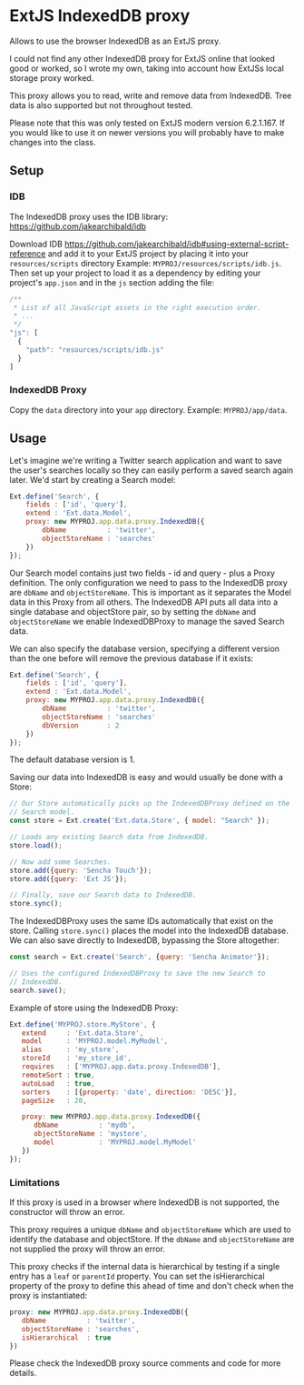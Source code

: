 # ExtJS IndexedDB proxy

Allows to use the browser IndexedDB as an ExtJS proxy.

I could not find any other IndexedDB proxy for ExtJS online that looked good or
worked, so I wrote my own, taking into account how ExtJSs local storage proxy
worked.

This proxy allows you to read, write and remove data from IndexedDB. Tree data
is also supported but not throughout tested.

Please note that this was only tested on ExtJS modern version 6.2.1.167. If you
would like to use it on newer versions you will probably have to make changes
into the class.

## Setup

### IDB
The IndexedDB proxy uses the IDB library: https://github.com/jakearchibald/idb

Download IDB
https://github.com/jakearchibald/idb#using-external-script-reference and add it
to your ExtJS project by placing it into your `resources/scripts` directory
Example: `MYPROJ/resources/scripts/idb.js`. Then set up your project to load it
as a dependency by editing your project's `app.json` and in the `js` section
adding the file:
```js
/**
 * List of all JavaScript assets in the right execution order.
 * ...
 */
"js": [
  {
    "path": "resources/scripts/idb.js"
  }
]
```

### IndexedDB Proxy

Copy the `data` directory into your `app` directory. Example: `MYPROJ/app/data`.

## Usage

Let's imagine we're writing a Twitter search application and want to save the
user's searches locally so they can easily perform a saved search again later.
We'd start by creating a Search model:

```js
Ext.define('Search', {
    fields : ['id', 'query'],
    extend : 'Ext.data.Model',
    proxy: new MYPROJ.app.data.proxy.IndexedDB({
        dbName          : 'twitter',
        objectStoreName : 'searches'
    })
});
```

Our Search model contains just two fields - id and query - plus a Proxy
definition. The only configuration we need to pass to the IndexedDB proxy are
`dbName` and `objectStoreName`. This is important as it separates the Model
data in this Proxy from all others. The IndexedDB API puts all data into a
single database and objectStore pair, so by setting the `dbName` and
`objectStoreName` we enable IndexedDBProxy to manage the saved Search data.

We can also specify the database version, specifying a different version than
the one before will remove the previous database if it exists:

```js
Ext.define('Search', {
    fields : ['id', 'query'],
    extend : 'Ext.data.Model',
    proxy: new MYPROJ.app.data.proxy.IndexedDB({
        dbName          : 'twitter',
        objectStoreName : 'searches'
        dbVersion       : 2
    })
});
```

The default database version is 1.

Saving our data into IndexedDB is easy and would usually be done with a Store:

```js
// Our Store automatically picks up the IndexedDBProxy defined on the
// Search model.
const store = Ext.create('Ext.data.Store', { model: "Search" });

// Loads any existing Search data from IndexedDB.
store.load();

// Now add some Searches.
store.add({query: 'Sencha Touch'});
store.add({query: 'Ext JS'});

// Finally, save our Search data to IndexedDB.
store.sync();
```

The IndexedDBProxy uses the same IDs automatically that exist on the store.
Calling `store.sync()` places the model into the IndexedDB database. We can
also save directly to IndexedDB, bypassing the Store altogether:

```js
const search = Ext.create('Search', {query: 'Sencha Animator'});

// Uses the configured IndexedDBProxy to save the new Search to
// IndexedDB.
search.save();
```

Example of store using the IndexedDB Proxy:
```js
Ext.define('MYPROJ.store.MyStore', {
   extend     : 'Ext.data.Store',
   model      : 'MYPROJ.model.MyModel',
   alias      : 'my_store',
   storeId    : 'my_store_id',
   requires   : ['MYPROJ.app.data.proxy.IndexedDB'],
   remoteSort : true,
   autoLoad   : true,
   sorters    : [{property: 'date', direction: 'DESC'}],
   pageSize   : 20,

   proxy: new MYPROJ.app.data.proxy.IndexedDB({
      dbName          : 'mydb',
      objectStoreName : 'mystore',
      model           : 'MYPROJ.model.MyModel'
   })
});
```

### Limitations

If this proxy is used in a browser where IndexedDB is not supported, the
constructor will throw an error.

This proxy requires a unique `dbName` and `objectStoreName` which are used to
identify the database and objectStore. If the `dbName` and `objectStoreName` are
not supplied the proxy will throw an error.

This proxy checks if the internal data is hierarchical by testing if a single
entry has a `leaf` or `parentId` property. You can set the isHierarchical
property of the proxy to define this ahead of time and don't check when the
proxy is instantiated:

```js
proxy: new MYPROJ.app.data.proxy.IndexedDB({
   dbName          : 'twitter',
   objectStoreName : 'searches',
   isHierarchical  : true
})
```

Please check the IndexedDB proxy source comments and code for more details.
